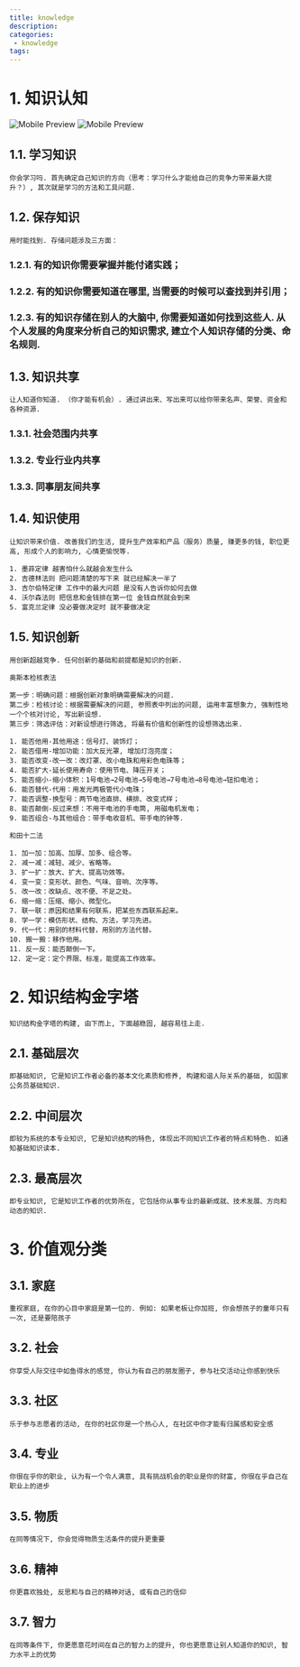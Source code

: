 ```yaml
---
title: knowledge
description:
categories:
 - knowledge
tags:
---
```


# 1. 知识认知

![Mobile Preview](https://brinkqiang.github.io/assets/images/yang/DIKW.png)
![Mobile Preview](https://brinkqiang.github.io/assets/images/yang/DIKW2.png)

## 1.1. 学习知识
```
你会学习吗. 首先确定自己知识的方向（思考：学习什么才能给自己的竞争力带来最大提升？）, 其次就是学习的方法和工具问题. 
```
## 1.2. 保存知识
```
用时能找到. 存储问题涉及三方面：
```
### 1.2.1. 有的知识你需要掌握并能付诸实践；
### 1.2.2. 有的知识你需要知道在哪里, 当需要的时候可以查找到并引用；
### 1.2.3. 有的知识存储在别人的大脑中, 你需要知道如何找到这些人. 从个人发展的角度来分析自己的知识需求, 建立个人知识存储的分类、命名规则. 
## 1.3. 知识共享
```
让人知道你知道. （你才能有机会）. 通过讲出来、写出来可以给你带来名声、荣誉、资金和各种资源. 
```
### 1.3.1. 社会范围内共享
### 1.3.2. 专业行业内共享
### 1.3.3. 同事朋友间共享

## 1.4. 知识使用
```
让知识带来价值. 改善我们的生活, 提升生产效率和产品（服务）质量, 赚更多的钱, 职位更高, 形成个人的影响力, 心情更愉悦等. 
```
```
1. 墨菲定律 越害怕什么就越会发生什么
2. 吉德林法则 把问题清楚的写下来 就已经解决一半了 
3. 吉尔伯特定律 工作中的最大问题 是没有人告诉你如何去做
4. 沃尔森法则 把信息和金钱排在第一位 金钱自然就会到来
5. 富克兰定律 没必要做决定时 就不要做决定
```

## 1.5. 知识创新
```
用创新超越竞争. 任何创新的基础和前提都是知识的创新.
```
```
奥斯本检核表法

第一步：明确问题：根据创新对象明确需要解决的问题.
第二步：检核讨论：根据需要解决的问题, 参照表中列出的问题, 运用丰富想象力, 强制性地一个个核对讨论, 写出新设想.
第三步：筛选评估：对新设想进行筛选, 将最有价值和创新性的设想筛选出来.

1. 能否他用-其他用途：信号灯、装饰灯；
2. 能否借用-增加功能：加大反光罩, 增加灯泡亮度；
3. 能否改变-改一改：改灯罩、改小电珠和用彩色电珠等；
4. 能否扩大-延长使用寿命：使用节电、降压开关；
5. 能否缩小-缩小体积：1号电池→2号电池→5号电池→7号电池→8号电池→钮扣电池；
6. 能否替代-代用：用发光两极管代小电珠；
7. 能否调整-换型号：两节电池直排、横排、改变式样；
8. 能否颠倒-反过来想：不用干电池的手电筒, 用磁电机发电；
9. 能否组合-与其他组合：带手电收音机、带手电的钟等. 
```
```
和田十二法

1. 加一加：加高、加厚、加多、组合等。
2. 减一减：减轻、减少、省略等。
3. 扩一扩：放大、扩大、提高功效等。
4. 变一变：变形状、颜色、气味、音响、次序等。
5. 改一改：改缺点、改不便、不足之处。
6. 缩一缩：压缩、缩小、微型化。
7. 联一联：原因和结果有何联系，把某些东西联系起来。
8. 学一学：模仿形状、结构、方法，学习先进。
9. 代一代：用别的材料代替，用别的方法代替。
10. 搬一搬：移作他用。
11. 反一反：能否颠倒一下。
12. 定一定：定个界限、标准，能提高工作效率。
```
# 2. 知识结构金字塔
```
知识结构金字塔的构建, 由下而上, 下面越稳固, 越容易往上走.
```
## 2.1. 基础层次
```
即基础知识, 它是知识工作者必备的基本文化素质和修养, 构建和谐人际关系的基础, 如国家公务员基础知识. 
```
## 2.2. 中间层次
```
即较为系统的本专业知识, 它是知识结构的特色, 体现出不同知识工作者的特点和特色. 如通知基础知识读本. 
```
## 2.3. 最高层次
```
即专业知识, 它是知识工作者的优势所在, 它包括你从事专业的最新成就、技术发展、方向和动态的知识. 
```

# 3. 价值观分类
## 3.1. 家庭
```
重视家庭, 在你的心目中家庭是第一位的. 例如: 如果老板让你加班, 你会想孩子的童年只有一次, 还是要陪孩子
```
## 3.2. 社会
```
你享受人际交往中如鱼得水的感觉, 你认为有自己的朋友圈子, 参与社交活动让你感到快乐
```
## 3.3. 社区
```
乐于参与志愿者的活动, 在你的社区你是一个热心人, 在社区中你才能有归属感和安全感
```
## 3.4. 专业
```
你很在乎你的职业, 认为有一个令人满意, 具有挑战机会的职业是你的财富, 你很在乎自己在职业上的进步
```
## 3.5. 物质
```
在同等情况下, 你会觉得物质生活条件的提升更重要
```
## 3.6. 精神
```
你更喜欢独处, 反思和与自己的精神对话, 或有自己的信仰
```
## 3.7. 智力
```
在同等条件下, 你更愿意花时间在自己的智力上的提升, 你也更愿意让别人知道你的知识, 智力水平上的优势
```